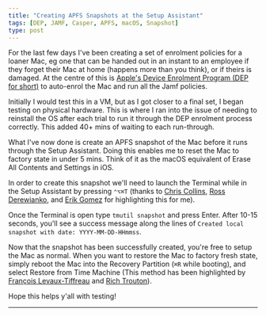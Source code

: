 ```yaml
---
title: "Creating APFS Snapshots at the Setup Assistant"
tags: [DEP, JAMF, Casper, APFS, macOS, Snapshot]
type: post
---
```


For the last few days I've been creating a set of enrolment policies for a loaner Mac, eg one that can be handed out in an instant to an employee if they forget their Mac at home (happens more than you think), or if theirs is damaged. At the centre of this is [Apple's Device Enrolment Program (DEP for short)][6] to auto-enrol the Mac and run all the Jamf policies.

Initially I would test this in a VM, but as I got closer to a final set, I began testing on physical hardware. This is where I ran into the issue of needing to reinstall the OS after each trial to run it through the DEP enrolment process correctly. This added 40+ mins of waiting to each run-through.

What I've now done is create an APFS snapshot of the Mac before it runs through the Setup Assistant. Doing this enables me to reset the Mac to factory state in under 5 mins. Think of it as the macOS equivalent of Erase All Contents and Settings in iOS.

In order to create this snapshot we'll need to launch the Terminal while in the Setup Assistant by pressing `⌃⌥⌘T` (thanks to [Chris Collins][1], [Ross Derewianko][2], and [Erik Gomez][3] for highlighting this for me).

Once the Terminal is open type `tmutil snapshot` and press Enter. After 10-15 seconds, you'll see a success message along the lines of `Created local snapshot with date: YYYY-MM-DD-HHmmss`.

Now that the snapshot has been successfully created, you're free to setup the Mac as normal. When you want to restore the Mac to factory fresh state, simply reboot the Mac into the Recovery Partition (`⌘R` while booting), and select Restore from Time Machine (This method has been highlighted by [François Levaux-Tiffreau][4] and [Rich Trouton][5]).

Hope this helps y'all with testing!

---

[1]:https://chris-collins.io/2018/03/15/Using-Terminal-At-macOS-Setup-Assistant/
[2]:https://www.rderewianko.com/mind-blown-run/
[3]:https://blog.eriknicolasgomez.com/2018/03/26/macOS-testing-tricks-reusing-base-images-and-obtaining-a-root-shell-prior-to-SetupAssistant-with-LanguageChooser/
[4]:https://maclovin.org/blog-native/2017/restoring-from-a-snapshot-with-apfs
[5]:https://derflounder.wordpress.com/2017/11/02/apple-software-updates-creating-apfs-snapshots-on-macos-high-sierra/
[6]:https://www.apple.com/business/dep/
